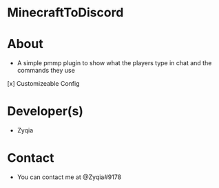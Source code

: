 # MinecraftToDiscord
# About
* A simple pmmp plugin to show what the players type in chat and the commands they use

[x] Customizeable Config

# Developer(s)
* Zyqia
# Contact
* You can contact me at @Zyqia#9178